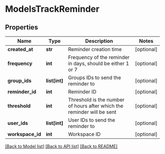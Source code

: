 # ModelsTrackReminder

## Properties

Name | Type | Description | Notes
------------ | ------------- | ------------- | -------------
**created_at** | **str** | Reminder creation time | [optional] 
**frequency** | **int** | Frequency of the reminder in days, should be either 1 or 7 | [optional] 
**group_ids** | **list[int]** | Groups IDs to send the reminder to | [optional] 
**reminder_id** | **int** | Reminder ID | [optional] 
**threshold** | **int** | Threshold is the number of hours after which the reminder will be sent | [optional] 
**user_ids** | **list[int]** | User IDs to send the reminder to | [optional] 
**workspace_id** | **int** | Workspace ID | [optional] 

[[Back to Model list]](../README.md#documentation-for-models) [[Back to API list]](../README.md#documentation-for-api-endpoints) [[Back to README]](../README.md)


